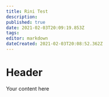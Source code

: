 ```yaml
---
title: Rini Test
description: 
published: true
date: 2021-02-03T20:09:19.853Z
tags: 
editor: markdown
dateCreated: 2021-02-03T20:08:52.362Z
---
```


# Header
Your content here